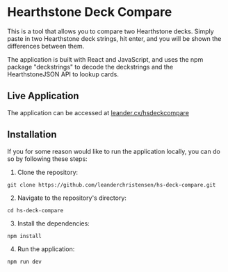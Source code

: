 # Hearthstone Deck Compare

This is a tool that allows you to compare two Hearthstone decks. Simply paste in two Hearthstone deck strings, hit enter, and you will be shown the differences between them.

The application is built with React and JavaScript, and uses the npm package "deckstrings" to decode the deckstrings and the HearthstoneJSON API to lookup cards.

## Live Application

The application can be accessed at [leander.cx/hsdeckcompare](https://leander.cx/hsdeckcompare/)

## Installation

If you for some reason would like to run the application locally, you can do so by following these steps:

1. Clone the repository:

`git clone https://github.com/leanderchristensen/hs-deck-compare.git`

2. Navigate to the repository's directory:

`cd hs-deck-compare`

3. Install the dependencies:

`npm install`

4. Run the application:

`npm run dev`
